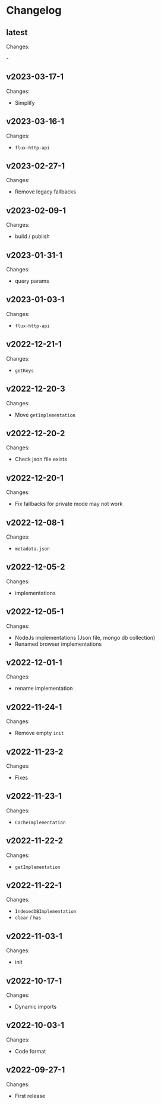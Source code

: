# Changelog

## latest

Changes:

\-

## v2023-03-17-1

Changes:

- Simplify

## v2023-03-16-1

Changes:

- `flux-http-api`

## v2023-02-27-1

Changes:

- Remove legacy fallbacks

## v2023-02-09-1

Changes:

- build / publish

## v2023-01-31-1

Changes:

- query params

## v2023-01-03-1

Changes:

- `flux-http-api`

## v2022-12-21-1

Changes:

- `getKeys`

## v2022-12-20-3

Changes:

- Move `getImplementation`

## v2022-12-20-2

Changes:

- Check json file exists

## v2022-12-20-1

Changes:

- Fix fallbacks for private mode may not work

## v2022-12-08-1

Changes:

- `metadata.json`

## v2022-12-05-2

Changes:

- implementations

## v2022-12-05-1

Changes:

- NodeJs implementations (Json file, mongo db collection)
- Renamed browser implementations

## v2022-12-01-1

Changes:

- rename implementation

## v2022-11-24-1

Changes:

- Remove empty `init`

## v2022-11-23-2

Changes:

- Fixes

## v2022-11-23-1

Changes:

- `CacheImplementation`

## v2022-11-22-2

Changes:

- `getImplementation`

## v2022-11-22-1

Changes:

- `IndexedDBImplementation`
- `clear` / `has`

## v2022-11-03-1

Changes:

- init

## v2022-10-17-1

Changes:

- Dynamic imports

## v2022-10-03-1

Changes:

- Code format

## v2022-09-27-1

Changes:

- First release
